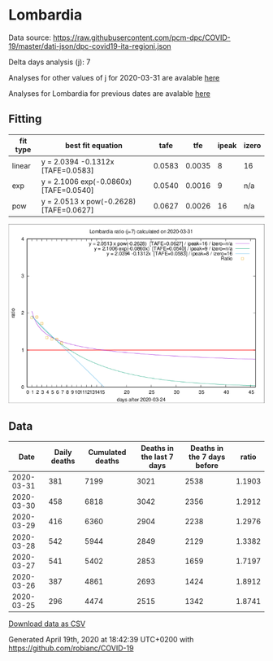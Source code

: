 # Lombardia

Data source: https://raw.githubusercontent.com/pcm-dpc/COVID-19/master/dati-json/dpc-covid19-ita-regioni.json

Delta days analysis (j): 7

Analyses for other values of j for 2020-03-31 are avalable [here](../2020-03-31/README.md)

Analyses for Lombardia for previous dates are avalable [here](../README.md)

## Fitting 
|fit type|best fit equation|tafe|tfe|ipeak|izero|
|-------|-----|--------|------|---|---|
|linear|y = 2.0394 -0.1312x  [TAFE=0.0583]|0.0583|0.0035|8|16|
|exp|y = 2.1006 exp(-0.0860x)  [TAFE=0.0540]|0.0540|0.0016|9|n/a|
|pow|y = 2.0513 x pow(-0.2628)  [TAFE=0.0627]|0.0627|0.0026|16|n/a|

![Plot](COVID-19_lombardia_j7_2020-03-31.png)

## Data
|Date|Daily deaths|Cumulated deaths|Deaths in the last 7 days|Deaths in the 7 days before|ratio|
|----|----------|-----------|-------|--------------------|-----|
|2020-03-31|381|7199|3021|2538|1.1903|
|2020-03-30|458|6818|3042|2356|1.2912|
|2020-03-29|416|6360|2904|2238|1.2976|
|2020-03-28|542|5944|2849|2129|1.3382|
|2020-03-27|541|5402|2853|1659|1.7197|
|2020-03-26|387|4861|2693|1424|1.8912|
|2020-03-25|296|4474|2515|1342|1.8741|

[Download data as CSV](COVID-19_lombardia_j7_2020-03-31.csv)

Generated April 19th, 2020 at 18:42:39 UTC+0200 with https://github.com/robianc/COVID-19
